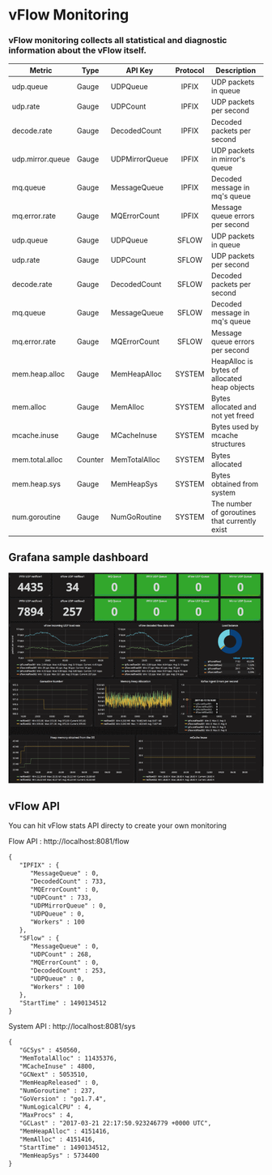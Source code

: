 # vFlow Monitoring

### vFlow monitoring collects all statistical and diagnostic information about the vFlow itself.

|Metric          | Type   |API Key        | Protocol| Description                                  |
|----------------| -------|-------------  |:-------:| ---------------------------------------------|
|udp.queue       | Gauge  |UDPQueue       | IPFIX   | UDP packets in queue                         |
|udp.rate        | Gauge  |UDPCount       | IPFIX   | UDP packets per second                       |
|decode.rate     | Gauge  |DecodedCount   | IPFIX   | Decoded packets per second                   |
|udp.mirror.queue| Gauge  |UDPMirrorQueue | IPFIX   | UDP packets in mirror's queue                |
|mq.queue        | Gauge  |MessageQueue   | IPFIX   | Decoded message in mq's queue                |
|mq.error.rate   | Gauge  |MQErrorCount   | IPFIX   | Message queue errors per second              |
|udp.queue       | Gauge  |UDPQueue       | SFLOW   | UDP packets in queue                         |
|udp.rate        | Gauge  |UDPCount       | SFLOW   | UDP packets per second                       |
|decode.rate     | Gauge  |DecodedCount   | SFLOW   | Decoded packets per second                   |
|mq.queue        | Gauge  |MessageQueue   | SFLOW   | Decoded message in mq's queue                |
|mq.error.rate   | Gauge  |MQErrorCount   | SFLOW   | Message queue errors per second              |
|mem.heap.alloc  | Gauge  |MemHeapAlloc   | SYSTEM  | HeapAlloc is bytes of allocated heap objects |
|mem.alloc       | Gauge  |MemAlloc       | SYSTEM  | Bytes allocated and not yet freed            |
|mcache.inuse    | Gauge  |MCacheInuse    | SYSTEM  | Bytes used by mcache structures              |
|mem.total.alloc | Counter|MemTotalAlloc  | SYSTEM  | Bytes allocated                              |
|mem.heap.sys    | Gauge  |MemHeapSys     | SYSTEM  | Bytes obtained from system                   |
|num.goroutine   | Gauge  |NumGoRoutine   | SYSTEM  | The number of goroutines that currently exist|

## Grafana sample dashboard

![Alt text](/docs/imgs/grafana.gif?raw=true "vFlow")

## vFlow API

You can hit vFlow stats API directy to create your own monitoring

Flow API : http://localhost:8081/flow 

```
{
   "IPFIX" : {
      "MessageQueue" : 0,
      "DecodedCount" : 733,
      "MQErrorCount" : 0,
      "UDPCount" : 733,
      "UDPMirrorQueue" : 0,
      "UDPQueue" : 0,
      "Workers" : 100
   },
   "SFlow" : {
      "MessageQueue" : 0,
      "UDPCount" : 268,
      "MQErrorCount" : 0,
      "DecodedCount" : 253,
      "UDPQueue" : 0,
      "Workers" : 100
   },
   "StartTime" : 1490134512
}
```

System API : http://localhost:8081/sys

```
{
   "GCSys" : 450560,
   "MemTotalAlloc" : 11435376,
   "MCacheInuse" : 4800,
   "GCNext" : 5053510,
   "MemHeapReleased" : 0,
   "NumGoroutine" : 237,
   "GoVersion" : "go1.7.4",
   "NumLogicalCPU" : 4,
   "MaxProcs" : 4, 
   "GCLast" : "2017-03-21 22:17:50.923246779 +0000 UTC",
   "MemHeapAlloc" : 4151416,
   "MemAlloc" : 4151416,
   "StartTime" : 1490134512,
   "MemHeapSys" : 5734400
}
```
